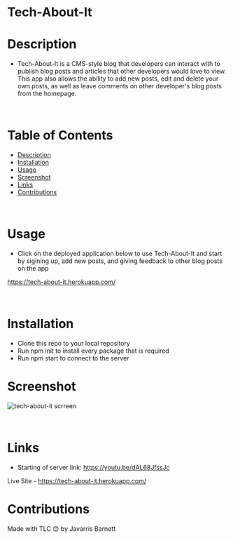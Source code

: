 # Tech-About-It

# Description

- Tech-About-It is a CMS-style blog that developers can interact with to publish blog posts and articles that other developers would love to view. This app also allows the ability to add new posts, edit and delete your own posts, as well as leave comments on other developer's blog posts from the homepage.
 <br />



# Table of Contents

  - [Description](#description)
  - [Installation](#installation)
  - [Usage](#usage)
  - [Screenshot](#screenshot)
  - [Links](#links)
  - [Contributions](#contributions)
  <br />

# Usage
- Click on the deployed application below to use Tech-About-It and start by sigining up, add new posts, and giving feedback to other blog posts on the app

https://tech-about-it.herokuapp.com/

<br />

 
# Installation

- Clone this repo to your local repository
-  Run npm init to install every package that is required
-  Run npm start to connect to the server 

# Screenshot 

![tech-about-it scrreen](https://user-images.githubusercontent.com/89273544/152429689-a515e09d-8b4e-4740-9767-6cad7e4b5907.png)

<br />


# Links

- Starting of server link: https://youtu.be/dAL68JfssJc



Live Site - https://tech-about-it.herokuapp.com/
<br />

# Contributions

Made with TLC 😊 by Javarris Barnett




